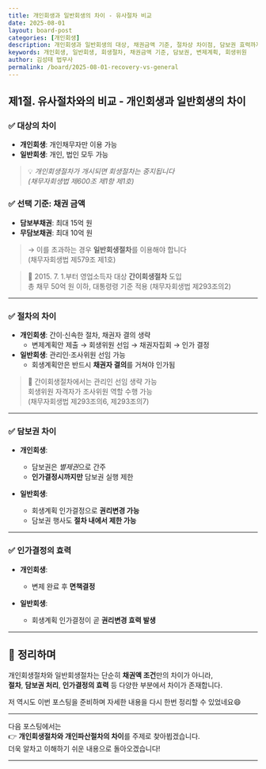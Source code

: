 ```yaml
---
title: 개인회생과 일반회생의 차이 - 유사절차 비교
date: 2025-08-01
layout: board-post
categories: [개인회생]
description: 개인회생과 일반회생의 대상, 채권금액 기준, 절차상 차이점, 담보권 효력까지 상세 비교 정리한 포스팅입니다.
keywords: 개인회생, 일반회생, 회생절차, 채권금액 기준, 담보권, 변제계획, 회생위원
author: 김성태 법무사
permalink: /board/2025-08-01-recovery-vs-general
---
```


## 제1절. 유사절차와의 비교 - 개인회생과 일반회생의 차이

### ✅ 대상의 차이  

- **개인회생**: 개인채무자만 이용 가능  
- **일반회생**: 개인, 법인 모두 가능

> 💡 *개인회생절차가 개시되면 회생절차는 중지됩니다  
(채무자회생법 제600조 제1항 제1호)*

### ✅ 선택 기준: 채권 금액

- **담보부채권**: 최대 15억 원  
- **무담보채권**: 최대 10억 원  

> → 이를 초과하는 경우 **일반회생절차**를 이용해야 합니다  
(채무자회생법 제579조 제1호)

> 📌 2015. 7. 1.부터 영업소득자 대상 **간이회생절차** 도입  
총 채무 50억 원 이하, 대통령령 기준 적용 (채무자회생법 제293조의2)

---

### ✅ 절차의 차이

- **개인회생**: 간이·신속한 절차, 채권자 결의 생략  
  - 변제계획안 제출 → 회생위원 선임 → 채권자집회 → 인가 결정
- **일반회생**: 관리인·조사위원 선임 가능  
  - 회생계획안은 반드시 **채권자 결의**를 거쳐야 인가됨

> 🔹 간이회생절차에서는 관리인 선임 생략 가능  
회생위원 자격자가 조사위원 역할 수행 가능  
(채무자회생법 제293조의6, 제293조의7)

---

### ✅ 담보권 차이

- **개인회생**:  
  - 담보권은 *별제권*으로 간주  
  - **인가결정시까지만** 담보권 실행 제한

- **일반회생**:  
  - 회생계획 인가결정으로 **권리변경 가능**  
  - 담보권 행사도 **절차 내에서 제한 가능**

---

### ✅ 인가결정의 효력

- **개인회생**:  
  - 변제 완료 후 **면책결정**

- **일반회생**:  
  - 회생계획 인가결정이 곧 **권리변경 효력 발생**

---

## 📌 정리하며

개인회생절차와 일반회생절차는 단순히 **채권액 조건**만의 차이가 아니라,  
**절차**, **담보권 처리**, **인가결정의 효력** 등 다양한 부분에서 차이가 존재합니다.

저 역시도 이번 포스팅을 준비하며 자세한 내용을 다시 한번 정리할 수 있었네요😄

---

다음 포스팅에서는  
👉 **개인회생절차와 개인파산절차의 차이**를 주제로 찾아뵙겠습니다.  
더욱 알차고 이해하기 쉬운 내용으로 돌아오겠습니다!

---
